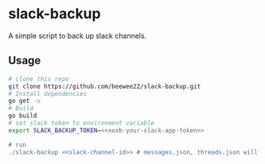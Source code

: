 # slack-backup

A simple script to back up slack channels.

## Usage
```bash
# clone this repo
git clone https://github.com/beewee22/slack-backup.git
# Install dependencies
go get -u
# Build
go build
# set slack token to environment variable
export SLACK_BACKUP_TOKEN=<<xoxb-your-slack-app-token>>

# run
./slack-backup <<slack-channel-id>> # messages.json, threads.json will be created
```


